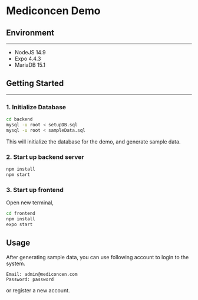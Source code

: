 # Mediconcen Demo

## Environment
---
- NodeJS 14.9
- Expo 4.4.3
- MariaDB 15.1

## Getting Started
---
### 1. Initialize Database
```bash
cd backend
mysql -u root < setupDB.sql
mysql -u root < sampleData.sql
```
This will initialize the database for the demo, and generate sample data. 

### 2. Start up backend server
```bash
npm install
npm start
```

### 3. Start up frontend
Open new terminal,
```bash
cd frontend
npm install
expo start
```

## Usage
After generating sample data, you can use following account to login to the system.
```
Email: admin@mediconcen.com
Password: password
```
or register a new account.